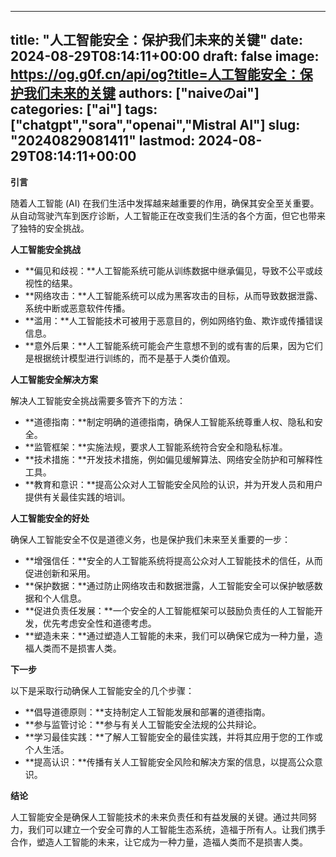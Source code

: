 
---
title: "人工智能安全：保护我们未来的关键"
date: 2024-08-29T08:14:11+00:00
draft: false
image: https://og.g0f.cn/api/og?title=人工智能安全：保护我们未来的关键
authors: ["naiveのai"]
categories: ["ai"]
tags: ["chatgpt","sora","openai","Mistral AI"]
slug: "20240829081411"
lastmod: 2024-08-29T08:14:11+00:00
---
**引言**

随着人工智能 (AI) 在我们生活中发挥越来越重要的作用，确保其安全至关重要。从自动驾驶汽车到医疗诊断，人工智能正在改变我们生活的各个方面，但它也带来了独特的安全挑战。

**人工智能安全挑战**

* **偏见和歧视：**人工智能系统可能从训练数据中继承偏见，导致不公平或歧视性的结果。
* **网络攻击：**人工智能系统可以成为黑客攻击的目标，从而导致数据泄露、系统中断或恶意软件传播。
* **滥用：**人工智能技术可被用于恶意目的，例如网络钓鱼、欺诈或传播错误信息。
* **意外后果：**人工智能系统可能会产生意想不到的或有害的后果，因为它们是根据统计模型进行训练的，而不是基于人类价值观。

**人工智能安全解决方案**

解决人工智能安全挑战需要多管齐下的方法：

* **道德指南：**制定明确的道德指南，确保人工智能系统尊重人权、隐私和安全。
* **监管框架：**实施法规，要求人工智能系统符合安全和隐私标准。
* **技术措施：**开发技术措施，例如偏见缓解算法、网络安全防护和可解释性工具。
* **教育和意识：**提高公众对人工智能安全风险的认识，并为开发人员和用户提供有关最佳实践的培训。

**人工智能安全的好处**

确保人工智能安全不仅是道德义务，也是保护我们未来至关重要的一步：

* **增强信任：**安全的人工智能系统将提高公众对人工智能技术的信任，从而促进创新和采用。
* **保护数据：**通过防止网络攻击和数据泄露，人工智能安全可以保护敏感数据和个人信息。
* **促进负责任发展：**一个安全的人工智能框架可以鼓励负责任的人工智能开发，优先考虑安全性和道德考虑。
* **塑造未来：**通过塑造人工智能的未来，我们可以确保它成为一种力量，造福人类而不是损害人类。

**下一步**

以下是采取行动确保人工智能安全的几个步骤：

* **倡导道德原则：**支持制定人工智能发展和部署的道德指南。
* **参与监管讨论：**参与有关人工智能安全法规的公共辩论。
* **学习最佳实践：**了解人工智能安全的最佳实践，并将其应用于您的工作或个人生活。
* **提高认识：**传播有关人工智能安全风险和解决方案的信息，以提高公众意识。

**结论**

人工智能安全是确保人工智能技术的未来负责任和有益发展的关键。通过共同努力，我们可以建立一个安全可靠的人工智能生态系统，造福于所有人。让我们携手合作，塑造人工智能的未来，让它成为一种力量，造福人类而不是损害人类。